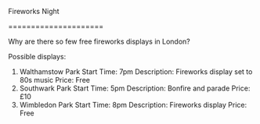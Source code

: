 
Fireworks Night

=====================

Why are there so few free fireworks displays in London?

Possible displays: 
1. Walthamstow Park 
	Start Time: 7pm 
	Description: Fireworks display set to 80s music
	Price: Free
2. Southwark Park
	Start Time: 5pm
	Description: Bonfire and parade
	Price: £10
3. Wimbledon Park
	Start Time: 8pm
	Description: Fireworks display 
	Price: Free


